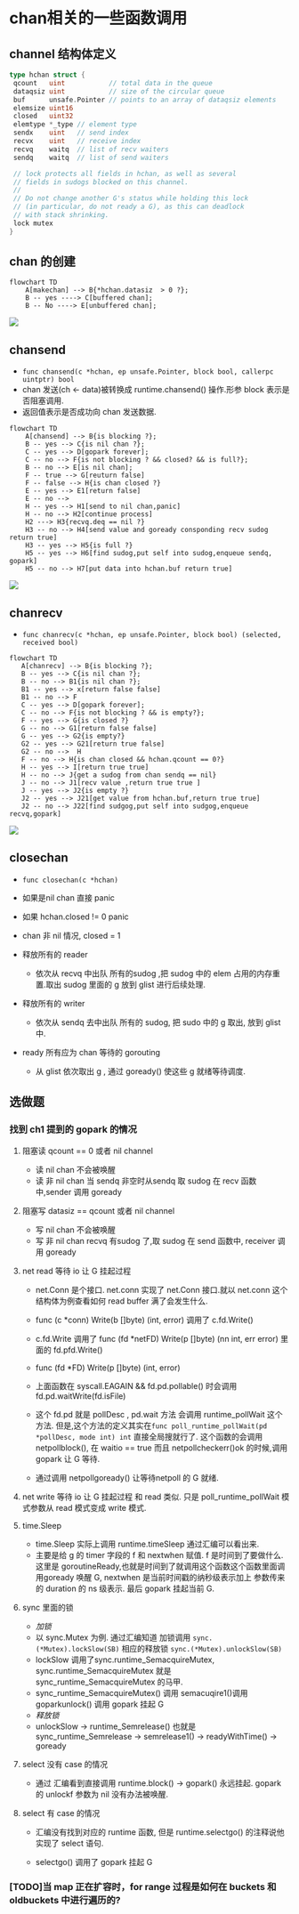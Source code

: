 # chan相关的一些函数调用

## channel 结构体定义

```go
type hchan struct {
 qcount   uint           // total data in the queue
 dataqsiz uint           // size of the circular queue
 buf      unsafe.Pointer // points to an array of dataqsiz elements
 elemsize uint16
 closed   uint32
 elemtype *_type // element type
 sendx    uint   // send index
 recvx    uint   // receive index
 recvq    waitq  // list of recv waiters
 sendq    waitq  // list of send waiters

 // lock protects all fields in hchan, as well as several
 // fields in sudogs blocked on this channel.
 //
 // Do not change another G's status while holding this lock
 // (in particular, do not ready a G), as this can deadlock
 // with stack shrinking.
 lock mutex
}
```

## chan 的创建

```mermaid
flowchart TD
    A[makechan] --> B{*hchan.datasiz  > 0 ?};
    B -- yes ----> C[buffered chan];
    B -- No ----> E[unbuffered chan];
```

[![](https://mermaid.ink/img/eyJjb2RlIjoiZmxvd2NoYXJ0IFREXG4gICAgQVttYWtlY2hhbl0gLS0-IEJ7KmhjaGFuLmRhdGFzaXogID4gMCA_fTtcbiAgICBCIC0tIHllcyAtLT4gQ1tidWZmZXJlZCBjaGFuXTtcbiAgICBCIC0tIE5vIC0tPiBFW3VuYnVmZmVyZWQgY2hhbl07XG4iLCJtZXJtYWlkIjp7InRoZW1lIjoiZGVmYXVsdCJ9LCJ1cGRhdGVFZGl0b3IiOmZhbHNlLCJhdXRvU3luYyI6dHJ1ZSwidXBkYXRlRGlhZ3JhbSI6ZmFsc2V9)](https://mermaid.live/edit#eyJjb2RlIjoiZmxvd2NoYXJ0IFREXG4gICAgQVttYWtlY2hhbl0gLS0-IEJ7KmhjaGFuLmRhdGFzaXogID4gMCA_fTtcbiAgICBCIC0tIHllcyAtLT4gQ1tidWZmZXJlZCBjaGFuXTtcbiAgICBCIC0tIE5vIC0tPiBFW3VuYnVmZmVyZWQgY2hhbl07XG4iLCJtZXJtYWlkIjoie1xuICBcInRoZW1lXCI6IFwiZGVmYXVsdFwiXG59IiwidXBkYXRlRWRpdG9yIjpmYWxzZSwiYXV0b1N5bmMiOnRydWUsInVwZGF0ZURpYWdyYW0iOmZhbHNlfQ)

## chansend

- `func chansend(c *hchan, ep unsafe.Pointer, block bool, callerpc uintptr) bool`
- chan 发送(ch <- data)被转换成 runtime.chansend() 操作.形参 block 表示是否阻塞调用.
- 返回值表示是否成功向 chan 发送数据.

```mermaid
flowchart TD
    A[chansend] --> B{is blocking ?};
    B -- yes --> C{is nil chan ?};
    C -- yes --> D[gopark forever];
    C -- no --> F{is not blocking ? && closed? && is full?};
    B -- no --> E[is nil chan];
    F -- true --> G[reuturn false]
    F -- false --> H{is chan closed ?}
    E -- yes --> E1[return false]
    E -- no --> 
    H -- yes --> H1[send to nil chan,panic]
    H -- no --> H2[continue process]
    H2 ---> H3{recvq.deq == nil ?}
    H3 -- no --> H4[send value and goready consponding recv sudog return true]
    H3 -- yes --> H5{is full ?} 
    H5 -- yes --> H6[find sudog,put self into sudog,enqueue sendq, gopark]
    H5 -- no --> H7[put data into hchan.buf return true]
```

[![](https://mermaid.ink/img/eyJjb2RlIjoiZmxvd2NoYXJ0IFREXG4gICAgQVtjaGFuc2VuZF0gLS0-IEJ7aXMgYmxvY2tpbmcgP307XG4gICAgQiAtLSB5ZXMgLS0-IEN7aXMgbmlsIGNoYW4gP307XG4gICAgQyAtLSB5ZXMgLS0-IERbZ29wYXJrIGZvcmV2ZXJdO1xuICAgIEMgLS0gbm8gLS0-IEZ7aXMgbm90IGJsb2NraW5nID8gJiYgY2xvc2VkPyAmJiBpcyBmdWxsP307XG4gICAgQiAtLSBubyAtLT4gRVtpcyBuaWwgY2hhbl07XG4gICAgRiAtLSB0cnVlIC0tPiBHW3JldXR1cm4gZmFsc2VdXG4gICAgRiAtLSBmYWxzZSAtLT4gSHtpcyBjaGFuIGNsb3NlZCA_fVxuICAgIEUgLS0geWVzIC0tPiBFMVtyZXR1cm4gZmFsc2VdXG4gICAgRSAtLSBubyAtLT4gXG4gICAgSCAtLSB5ZXMgLS0-IEgxW3NlbmQgdG8gbmlsIGNoYW4scGFuaWNdXG4gICAgSCAtLSBubyAtLT4gSDJbY29udGludWUgcHJvY2Vzc11cbiAgICBIMiAtLS0-IEgze3JlY3ZxLmRlcSA9PSBuaWwgP31cbiAgICBIMyAtLSBubyAtLT4gSDRbc2VuZCB2YWx1ZSBhbmQgZ29yZWFkeSBjb25zcG9uZGluZyByZWN2IHN1ZG9nIHJldHVybiB0cnVlXVxuICAgIEgzIC0tIHllcyAtLT4gSDV7aXMgZnVsbCA_fSBcbiAgICBINSAtLSB5ZXMgLS0-IEg2W2ZpbmQgc3Vkb2cscHV0IHNlbGYgaW50byBzdWRvZyxlbnF1ZXVlIHNlbmRxLCBnb3BhcmtdXG4gICAgSDUgLS0gbm8gLS0-IEg3W3B1dCBkYXRhIGludG8gaGNoYW4uYnVmIHJldHVybiB0cnVlXSIsIm1lcm1haWQiOnsidGhlbWUiOiJkZWZhdWx0In0sInVwZGF0ZUVkaXRvciI6ZmFsc2UsImF1dG9TeW5jIjp0cnVlLCJ1cGRhdGVEaWFncmFtIjpmYWxzZX0)](https://mermaid.live/edit#eyJjb2RlIjoiZmxvd2NoYXJ0IFREXG4gICAgQVtjaGFuc2VuZF0gLS0-IEJ7aXMgYmxvY2tpbmcgP307XG4gICAgQiAtLSB5ZXMgLS0-IEN7aXMgbmlsIGNoYW4gP307XG4gICAgQyAtLSB5ZXMgLS0-IERbZ29wYXJrIGZvcmV2ZXJdO1xuICAgIEMgLS0gbm8gLS0-IEZ7aXMgbm90IGJsb2NraW5nID8gJiYgY2xvc2VkPyAmJiBpcyBmdWxsP307XG4gICAgQiAtLSBubyAtLT4gRVtpcyBuaWwgY2hhbl07XG4gICAgRiAtLSB0cnVlIC0tPiBHW3JldXR1cm4gZmFsc2VdXG4gICAgRiAtLSBmYWxzZSAtLT4gSHtpcyBjaGFuIGNsb3NlZCA_fVxuICAgIEUgLS0geWVzIC0tPiBFMVtyZXR1cm4gZmFsc2VdXG4gICAgRSAtLSBubyAtLT4gXG4gICAgSCAtLSB5ZXMgLS0-IEgxW3NlbmQgdG8gbmlsIGNoYW4scGFuaWNdXG4gICAgSCAtLSBubyAtLT4gSDJbY29udGludWUgcHJvY2Vzc11cbiAgICBIMiAtLS0-IEgze3JlY3ZxLmRlcSA9PSBuaWwgP31cbiAgICBIMyAtLSBubyAtLT4gSDRbc2VuZCB2YWx1ZSBhbmQgZ29yZWFkeSBjb25zcG9uZGluZyByZWN2IHN1ZG9nIHJldHVybiB0cnVlXVxuICAgIEgzIC0tIHllcyAtLT4gSDV7aXMgZnVsbCA_fSBcbiAgICBINSAtLSB5ZXMgLS0-IEg2W2ZpbmQgc3Vkb2cscHV0IHNlbGYgaW50byBzdWRvZyxlbnF1ZXVlIHNlbmRxLCBnb3BhcmtdXG4gICAgSDUgLS0gbm8gLS0-IEg3W3B1dCBkYXRhIGludG8gaGNoYW4uYnVmIHJldHVybiB0cnVlXSIsIm1lcm1haWQiOiJ7XG4gIFwidGhlbWVcIjogXCJkZWZhdWx0XCJcbn0iLCJ1cGRhdGVFZGl0b3IiOmZhbHNlLCJhdXRvU3luYyI6dHJ1ZSwidXBkYXRlRGlhZ3JhbSI6ZmFsc2V9)

## chanrecv

- `func chanrecv(c *hchan, ep unsafe.Pointer, block bool) (selected, received bool)`

```mermaid
flowchart TD
   A[chanrecv] --> B{is blocking ?};
   B -- yes --> C{is nil chan ?};
   B -- no --> B1{is nil chan ?}; 
   B1 -- yes --> x[return false false]
   B1 -- no --> F
   C -- yes --> D[gopark forever];
   C -- no --> F{is not blocking ? && is empty?};
   F -- yes --> G{is closed ?}
   G -- no --> G1[return false false]
   G -- yes --> G2{is empty?}
   G2 -- yes --> G21[return true false]
   G2 -- no -->  H
   F -- no --> H{is chan closed && hchan.qcount == 0?}
   H -- yes --> I[return true true]
   H -- no --> J{get a sudog from chan sendq == nil}
   J -- no --> J1[recv value ,return true true ]
   J -- yes --> J2{is empty ?}
   J2 -- yes --> J21[get value from hchan.buf,return true true]
   J2 -- no --> J22[find sudgog,put self into sudgog,enqueue recvq,gopark]
```

[![](https://mermaid.ink/img/eyJjb2RlIjoiZmxvd2NoYXJ0IFREXG4gICBBW2NoYW5yZWN2XSAtLT4gQntpcyBibG9ja2luZyA_fTtcbiAgIEIgLS0geWVzIC0tPiBDe2lzIG5pbCBjaGFuID99O1xuICAgQiAtLSBubyAtLT4gQjF7aXMgbmlsIGNoYW4gP307IFxuICAgQjEgLS0geWVzIC0tPiB4W3JldHVybiBmYWxzZSBmYWxzZV1cbiAgIEIxIC0tIG5vIC0tPiBGXG4gICBDIC0tIHllcyAtLT4gRFtnb3BhcmsgZm9yZXZlcl07XG4gICBDIC0tIG5vIC0tPiBGe2lzIG5vdCBibG9ja2luZyA_ICYmIGlzIGVtcHR5P307XG4gICBGIC0tIHllcyAtLT4gR3tpcyBjbG9zZWQgP31cbiAgIEcgLS0gbm8gLS0-IEcxW3JldHVybiBmYWxzZSBmYWxzZV1cbiAgIEcgLS0geWVzIC0tPiBHMntpcyBlbXB0eT99XG4gICBHMiAtLSB5ZXMgLS0-IEcyMVtyZXR1cm4gdHJ1ZSBmYWxzZV1cbiAgIEcyIC0tIG5vIC0tPiAgSFxuICAgRiAtLSBubyAtLT4gSHtpcyBjaGFuIGNsb3NlZCAmJiBoY2hhbi5xY291bnQgPT0gMD99XG4gICBIIC0tIHllcyAtLT4gSVtyZXR1cm4gdHJ1ZSB0cnVlXVxuICAgSCAtLSBubyAtLT4gSntnZXQgYSBzdWRvZyBmcm9tIGNoYW4gc2VuZHEgPT0gbmlsfVxuICAgSiAtLSBubyAtLT4gSjFbcmVjdiB2YWx1ZSAscmV0dXJuIHRydWUgdHJ1ZSBdXG4gICBKIC0tIHllcyAtLT4gSjJ7aXMgZW1wdHkgP31cbiAgIEoyIC0tIHllcyAtLT4gSjIxW2dldCB2YWx1ZSBmcm9tIGhjaGFuLmJ1ZixyZXR1cm4gdHJ1ZSB0cnVlXVxuICAgSjIgLS0gbm8gLS0-IEoyMltmaW5kIHN1ZGdvZyxwdXQgc2VsZiBpbnRvIHN1ZGdvZyxlbnF1ZXVlIHJlY3ZxLGdvcGFya10iLCJtZXJtYWlkIjp7InRoZW1lIjoiZGVmYXVsdCJ9LCJ1cGRhdGVFZGl0b3IiOmZhbHNlLCJhdXRvU3luYyI6dHJ1ZSwidXBkYXRlRGlhZ3JhbSI6ZmFsc2V9)](https://mermaid.live/edit#eyJjb2RlIjoiZmxvd2NoYXJ0IFREXG4gICBBW2NoYW5yZWN2XSAtLT4gQntpcyBibG9ja2luZyA_fTtcbiAgIEIgLS0geWVzIC0tPiBDe2lzIG5pbCBjaGFuID99O1xuICAgQiAtLSBubyAtLT4gQjF7aXMgbmlsIGNoYW4gP307IFxuICAgQjEgLS0geWVzIC0tPiB4W3JldHVybiBmYWxzZSBmYWxzZV1cbiAgIEIxIC0tIG5vIC0tPiBGXG4gICBDIC0tIHllcyAtLT4gRFtnb3BhcmsgZm9yZXZlcl07XG4gICBDIC0tIG5vIC0tPiBGe2lzIG5vdCBibG9ja2luZyA_ICYmIGlzIGVtcHR5P307XG4gICBGIC0tIHllcyAtLT4gR3tpcyBjbG9zZWQgP31cbiAgIEcgLS0gbm8gLS0-IEcxW3JldHVybiBmYWxzZSBmYWxzZV1cbiAgIEcgLS0geWVzIC0tPiBHMntpcyBlbXB0eT99XG4gICBHMiAtLSB5ZXMgLS0-IEcyMVtyZXR1cm4gdHJ1ZSBmYWxzZV1cbiAgIEcyIC0tIG5vIC0tPiAgSFxuICAgRiAtLSBubyAtLT4gSHtpcyBjaGFuIGNsb3NlZCAmJiBoY2hhbi5xY291bnQgPT0gMD99XG4gICBIIC0tIHllcyAtLT4gSVtyZXR1cm4gdHJ1ZSB0cnVlXVxuICAgSCAtLSBubyAtLT4gSntnZXQgYSBzdWRvZyBmcm9tIGNoYW4gc2VuZHEgPT0gbmlsfVxuICAgSiAtLSBubyAtLT4gSjFbcmVjdiB2YWx1ZSAscmV0dXJuIHRydWUgdHJ1ZSBdXG4gICBKIC0tIHllcyAtLT4gSjJ7aXMgZW1wdHkgP31cbiAgIEoyIC0tIHllcyAtLT4gSjIxW2dldCB2YWx1ZSBmcm9tIGhjaGFuLmJ1ZixyZXR1cm4gdHJ1ZSB0cnVlXVxuICAgSjIgLS0gbm8gLS0-IEoyMltmaW5kIHN1ZGdvZyxwdXQgc2VsZiBpbnRvIHN1ZGdvZyxlbnF1ZXVlIHJlY3ZxLGdvcGFya10iLCJtZXJtYWlkIjoie1xuICBcInRoZW1lXCI6IFwiZGVmYXVsdFwiXG59IiwidXBkYXRlRWRpdG9yIjpmYWxzZSwiYXV0b1N5bmMiOnRydWUsInVwZGF0ZURpYWdyYW0iOmZhbHNlfQ)

## closechan

- `func closechan(c *hchan)`

- 如果是nil chan 直接 panic

- 如果 hchan.closed  != 0 panic

- chan 非 nil 情况, closed = 1

- 释放所有的 reader
  - 依次从 recvq 中出队 所有的sudog ,把 sudog 中的 elem 占用的内存重置.取出 sudog 里面的 g 放到 glist 进行后续处理.

- 释放所有的 writer
  - 依次从 sendq 去中出队 所有的 sudog, 把 sudo 中的 g 取出, 放到 glist 中.

- ready 所有应为 chan 等待的 gorouting
  - 从 glist 依次取出 g , 通过 goready() 使这些 g 就绪等待调度.

## 选做题

### 找到 ch1 提到的 gopark 的情况

1. 阻塞读 qcount == 0 或者 nil channel
    - 读 nil chan 不会被唤醒
    - 读 非 nil chan 当 sendq 非空时从sendq 取 sudog 在 recv 函数中,sender 调用 goready

2. 阻塞写 datasiz == qcount 或者 nil channel
    - 写 nil chan 不会被唤醒
    - 写 非 nil chan recvq 有sudog 了,取 sudog 在 send 函数中, receiver 调用 goready

3. net read 等待 io 让 G 挂起过程
    - net.Conn 是个接口. net.conn 实现了 net.Conn 接口.就以 net.conn 这个结构体为例查看如何 read buffer 满了会发生什么.
    - func (c *conn) Write(b []byte) (int, error) 调用了 c.fd.Write()
    - c.fd.Write 调用了 func (fd *netFD) Write(p []byte) (nn int, err error) 里面的 fd.pfd.Write()
    - func (fd *FD) Write(p []byte) (int, error)
    - 上面函数在 syscall.EAGAIN && fd.pd.pollable() 时会调用 fd.pd.waitWrite(fd.isFile)
    - 这个 fd.pd 就是 pollDesc , pd.wait 方法 会调用 runtime_pollWait 这个方法. 但是,这个方法的定义其实在`func poll_runtime_pollWait(pd *pollDesc, mode int) int` 直接全局搜就行了. 这个函数的会调用 netpollblock(), 在 waitio == true 而且 netpollcheckerr()ok 的时候,调用 gopark 让 G 等待.

    - 通过调用 netpollgoready() 让等待netpoll 的 G 就绪.
4. net write 等待 io 让 G 挂起过程
    和 read 类似. 只是 poll_runtime_pollWait 模式参数从 read 模式变成 write 模式.

5. time.Sleep
    - time.Sleep 实际上调用 runtime.timeSleep 通过汇编可以看出来.
    - 主要是给 g 的 timer 字段的 f 和 nextwhen 赋值. f 是时间到了要做什么. 这里是 goroutineReady,也就是时间到了就调用这个函数这个函数里面调用goready 唤醒 G, nextwhen 是当前时间戳的纳秒级表示加上 参数传来的 duration 的 ns 级表示. 最后 gopark 挂起当前 G.

6. sync 里面的锁
    - *加锁*
    - 以 sync.Mutex 为例. 通过汇编知道 加锁调用 `sync.(*Mutex).lockSlow(SB)` 相应的释放锁 `sync.(*Mutex).unlockSlow(SB)`
    - lockSlow 调用了sync.runtime_SemacquireMutex, sync.runtime_SemacquireMutex 就是 sync_runtime_SemacquireMutex 的马甲.
    - sync_runtime_SemacquireMutex() 调用 semacuqire1()调用 goparkunlock() 调用 gopark 挂起 G
    - *释放锁*
    - unlockSlow -> runtime_Semrelease() 也就是 sync_runtime_Semrelease -> semrelease1() -> readyWithTime() -> goready

7. select 没有 case 的情况
    - 通过 汇编看到直接调用 runtime.block() -> gopark() 永远挂起. gopark 的 unlockf 参数为 nil 没有办法被唤醒.

8. select 有 case 的情况
    - 汇编没有找到对应的 runtime 函数, 但是 runtime.selectgo() 的注释说他实现了 select 语句.

    - selectgo() 调用了 gopark 挂起 G


### [TODO]当 map 正在扩容时，for range 过程是如何在 buckets 和 oldbuckets 中进行遍历的?
